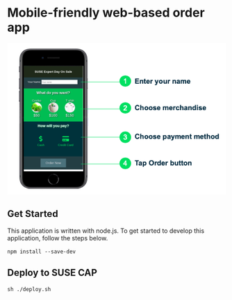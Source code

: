 
# Mobile-friendly web-based order app

![SUSE Demo Shop Mobile Frontend](/docs/images/order-app.png)

## Get Started 

This application is written with node.js. To get started to develop this application, follow the steps below.

```
npm install --save-dev
```

## Deploy to SUSE CAP

```
sh ./deploy.sh
```
